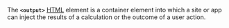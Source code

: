 The **`<output>`** [HTML](https://developer.mozilla.org/en-US/docs/Web/HTML) element is a container element into which a site or app can inject the results of a calculation or the outcome of a user action.
